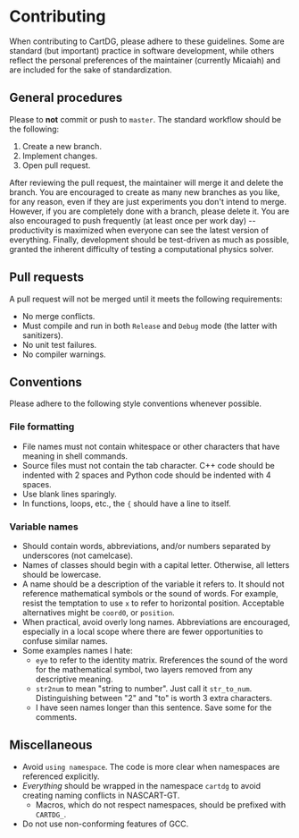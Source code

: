 # Contributing

When contributing to CartDG, please adhere to these guidelines. Some are standard (but important) practice
in software development, while others reflect the personal preferences of the maintainer (currently Micaiah)
and are included for the sake of standardization.

## General procedures
Please to **not** commit or push to `master`. The standard workflow should be the following:
1. Create a new branch.
2. Implement changes.
3. Open pull request.

After reviewing the pull request, the maintainer will merge it and delete the branch.
You are encouraged to create as many new branches as you like, for any reason, even if they are
just experiments you don't intend to merge. However, if you are
completely done with a branch, please delete it. You are also encouraged to push frequently (at least
once per work day) -- productivity is maximized when everyone can see the latest version of everything.
Finally, development should be test-driven as much as possible, granted the inherent difficulty of
testing a computational physics solver.

## Pull requests
A pull request will not be merged until it meets the following requirements:
* No merge conflicts.
* Must compile and run in both `Release` and `Debug` mode (the latter with sanitizers).
* No unit test failures.
* No compiler warnings.

## Conventions
Please adhere to the following style conventions whenever possible.
### File formatting
* File names must not contain whitespace or other characters that have meaning in shell commands.
* Source files must not contain the tab character. C++ code should be indented with 2 spaces
  and Python code should be indented with 4 spaces.
* Use blank lines sparingly.
* In functions, loops, etc., the `{` should have a line to itself.

### Variable names
* Should contain words, abbreviations, and/or numbers separated by underscores (not camelcase).
* Names of classes should begin with a capital letter. Otherwise, all letters should be lowercase.
* A name should be a description of the variable it refers to. It
  should not reference mathematical symbols or the sound of words. For example, resist the temptation
  to use `x` to refer to horizontal position. Acceptable alternatives might be `coord0`, or `position`.
* When practical, avoid overly long names. Abbreviations are encouraged, especially in a local scope where there
  are fewer opportunities to confuse similar names.
* Some examples names I hate:
  * `eye` to refer to the identity matrix. Rreferences the sound of the word for the mathematical symbol, two layers removed from any descriptive meaning.
  * `str2num` to mean "string to number". Just call it `str_to_num`. Distinguishing between "2" and "to" is worth 3 extra characters.
  * I have seen names longer than this sentence. Save some for the comments.
## Miscellaneous
* Avoid `using namespace`. The code is more clear when namespaces are referenced explicitly.
* *Everything* should be wrapped in the namespace `cartdg` to avoid creating naming conflicts in NASCART-GT.
  * Macros, which do not respect namespaces, should be prefixed with `CARTDG_`.
* Do not use non-conforming features of GCC.
